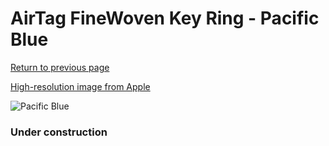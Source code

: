 # AirTag FineWoven Key Ring - Pacific Blue

[Return to previous page](/airtag)

[High-resolution image from Apple](https://store.storeimages.cdn-apple.com/8756/as-images.apple.com/is/MT2K3?wid=4500&hei=4500&fmt=png)

<div style="width: 384px"><img src="/everysource/MT2K3.png" alt="Pacific Blue"></div>

### Under construction
